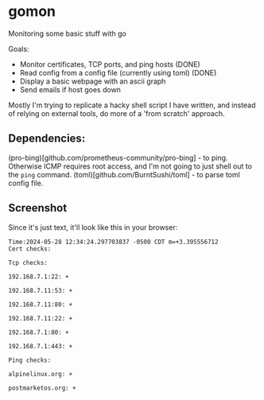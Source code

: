 # gomon

Monitoring some basic stuff with go

Goals:

- Monitor certificates, TCP ports, and ping hosts (DONE)
- Read config from a config file (currently using toml) (DONE)
- Display a basic webpage with an ascii graph
- Send emails if host goes down

Mostly I'm trying to replicate a hacky shell script I have written, and instead of relying on external tools, do more of a 'from scratch' approach.

## Dependencies:

(pro-bing)[github.com/prometheus-community/pro-bing] - to ping. Otherwise ICMP requires root access, and I'm not going to just shell out to the `ping` command.
(toml)[github.com/BurntSushi/toml] - to parse toml config file.


## Screenshot

Since it's just text, it'll look like this in your browser:

```
Time:2024-05-28 12:34:24.297703837 -0500 CDT m=+3.395556712
Cert checks:

Tcp checks:

192.168.7.1:22: +

192.168.7.11:53: +

192.168.7.11:80: +

192.168.7.11:22: +

192.168.7.1:80: +

192.168.7.1:443: +

Ping checks:

alpinelinux.org: +

postmarketos.org: +
```

